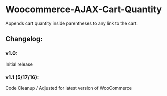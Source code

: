 Woocommerce-AJAX-Cart-Quantity
==============================

Appends cart quantity inside parentheses to any link to the cart.

## Changelog:
### v1.0:
Initial release

### v1.1 (5/17/16):
Code Cleanup / Adjusted for latest version of WooCommerce